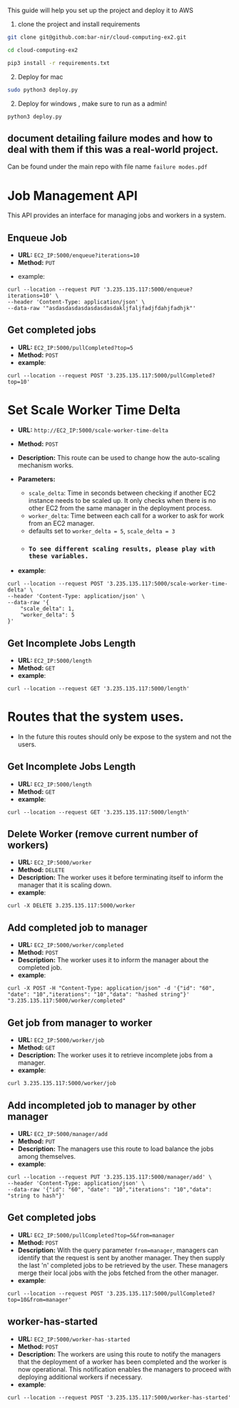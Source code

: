 This guide will help you set up the project and deploy it to AWS

1. clone the project and install requirements

```bash
git clone git@github.com:bar-nir/cloud-computing-ex2.git
```

```bash
cd cloud-computing-ex2
```

```bash
pip3 install -r requirements.txt
```

2. Deploy for mac

```bash
sudo python3 deploy.py
```

2. Deploy for windows , make sure to run as a admin!

```
python3 deploy.py
```

## document detailing failure modes and how to deal with them if this was a real-world project.

Can be found under the main repo with file name `failure modes.pdf`

# Job Management API

This API provides an interface for managing jobs and workers in a system.

## Enqueue Job

- **URL:** `EC2_IP:5000/enqueue?iterations=10`
- **Method:** `PUT`

* example:

```
curl --location --request PUT '3.235.135.117:5000/enqueue?iterations=10' \
--header 'Content-Type: application/json' \
--data-raw '"asdasdasdasdasdasdasdakljfaljfadjfdahjfadhjk"'
```

## Get completed jobs

- **URL:** `EC2_IP:5000/pullCompleted?top=5`
- **Method:** `POST`
- **example**:

```
curl --location --request POST '3.235.135.117:5000/pullCompleted?top=10'
```

# Set Scale Worker Time Delta

- **URL:** `http://EC2_IP:5000/scale-worker-time-delta`
- **Method:** `POST`

- **Description:**
  This route can be used to change how the auto-scaling mechanism works.

- **Parameters:**

  - `scale_delta`: Time in seconds between checking if another EC2 instance needs to be scaled up. It only checks when there is no other EC2 from the same manager in the deployment process.
  - `worker_delta`: Time between each call for a worker to ask for work from an EC2 manager.
  - defaults set to `worker_delta = 5`, `scale_delta = 3`
  - ### `To see different scaling results, please play with these variables.`

- **example**:

```
curl --location --request POST '3.235.135.117:5000/scale-worker-time-delta' \
--header 'Content-Type: application/json' \
--data-raw '{
    "scale_delta": 1,
    "worker_delta": 5
}'
```

## Get Incomplete Jobs Length

- **URL:** `EC2_IP:5000/length`
- **Method:** `GET`
- **example**:

```
curl --location --request GET '3.235.135.117:5000/length'
```

# Routes that the system uses.

- In the future this routes should only be expose to the system and not the users.

## Get Incomplete Jobs Length

- **URL:** `EC2_IP:5000/length`
- **Method:** `GET`
- **example**:

```
curl --location --request GET '3.235.135.117:5000/length'
```

## Delete Worker (remove current number of workers)

- **URL:** `EC2_IP:5000/worker`
- **Method:** `DELETE`
- **Description:**
  The worker uses it before terminating itself to inform the manager that it is scaling down.
- **example**:

```
curl -X DELETE 3.235.135.117:5000/worker
```

## Add completed job to manager

- **URL:** `EC2_IP:5000/worker/completed`
- **Method:** `POST`
- **Description:**
  The worker uses it to inform the manager about the completed job.
- **example**:

```
curl -X POST -H "Content-Type: application/json" -d '{"id": "60", "date": "10","iterations": "10","data": "hashed string"}' "3.235.135.117:5000/worker/completed"
```

## Get job from manager to worker

- **URL:** `EC2_IP:5000/worker/job`
- **Method:** `GET`
- **Description:**
  The worker uses it to retrieve incomplete jobs from a manager.
- **example**:

```
curl 3.235.135.117:5000/worker/job
```

## Add incompleted job to manager by other manager

- **URL:** `EC2_IP:5000/manager/add`
- **Method:** `PUT`
- **Description:**
  The managers use this route to load balance the jobs among themselves.
- **example**:

```
curl --location --request PUT '3.235.135.117:5000/manager/add' \
--header 'Content-Type: application/json' \
--data-raw '{"id": "60", "date": "10","iterations": "10","data": "string to hash"}'
```

## Get completed jobs

- **URL:** `EC2_IP:5000/pullCompleted?top=5&from=manager`
- **Method:** `POST`
- **Description:**
  With the query parameter `from=manager`, managers can identify that the request is sent by another manager. They then supply the last 'n' completed jobs to be retrieved by the user. These managers merge their local jobs with the jobs fetched from the other manager.
- **example**:

```
curl --location --request POST '3.235.135.117:5000/pullCompleted?top=10&from=manager'
```

## worker-has-started

- **URL:** `EC2_IP:5000/worker-has-started`
- **Method:** `POST`
- **Description:**
  The workers are using this route to notify the managers that the deployment of a worker has been completed and the worker is now operational. This notification enables the managers to proceed with deploying additional workers if necessary.
- **example**:

```
curl --location --request POST '3.235.135.117:5000/worker-has-started'
```
